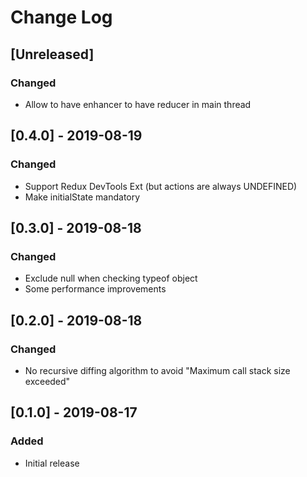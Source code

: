 # Change Log

## [Unreleased]
### Changed
- Allow to have enhancer to have reducer in main thread

## [0.4.0] - 2019-08-19
### Changed
- Support Redux DevTools Ext (but actions are always UNDEFINED)
- Make initialState mandatory

## [0.3.0] - 2019-08-18
### Changed
- Exclude null when checking typeof object
- Some performance improvements

## [0.2.0] - 2019-08-18
### Changed
- No recursive diffing algorithm to avoid "Maximum call stack size exceeded"

## [0.1.0] - 2019-08-17
### Added
- Initial release
